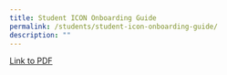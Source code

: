 ```yaml
---
title: Student ICON Onboarding Guide
permalink: /students/student-icon-onboarding-guide/
description: ""
---
```


[Link to PDF](https://moe-canberrasec-staging.netlify.app/files/Student%20iCON%20Onboarding%20Guide.pdf)
